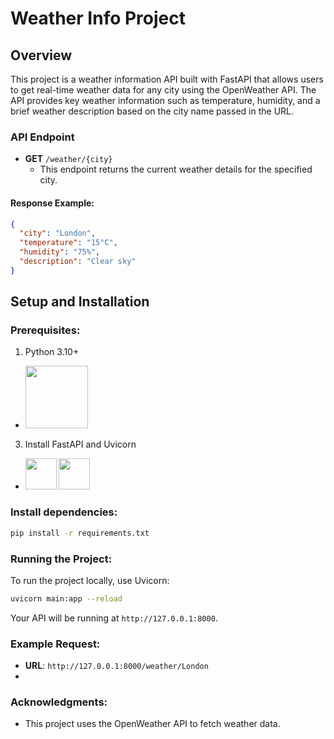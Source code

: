 
# Weather Info Project

## Overview

This project is a weather information API built with FastAPI that allows users to get real-time weather data for any city using the OpenWeather API. The API provides key weather information such as temperature, humidity, and a brief weather description based on the city name passed in the URL.

### API Endpoint

- **GET** `/weather/{city}`
  - This endpoint returns the current weather details for the specified city.

#### Response Example:

```json
{
  "city": "London",
  "temperature": "15°C",
  "humidity": "75%",
  "description": "Clear sky"
}
```

## Setup and Installation

### Prerequisites:

1. Python 3.10+
- **<a href="https://www.python.org/"><img src="https://www.python.org/static/img/python-logo.png" style="width: 100px"></a>**
3. Install FastAPI and Uvicorn
- **<a href="https://fastapi.tiangolo.com/"><img src="https://fastapi.tiangolo.com/img/icon-white.svg" style="width: 50px"></a>  <a href="https://www.uvicorn.org/"><img src="https://www.uvicorn.org/uvicorn.png" style="width: 50px"></a>**

### Install dependencies:

```bash
pip install -r requirements.txt
```

### Running the Project:

To run the project locally, use Uvicorn:

```bash
uvicorn main:app --reload
```

Your API will be running at `http://127.0.0.1:8000`.

### Example Request:

- **URL**: `http://127.0.0.1:8000/weather/London`
- 

### Acknowledgments:

- This project uses the OpenWeather API to fetch weather data.
